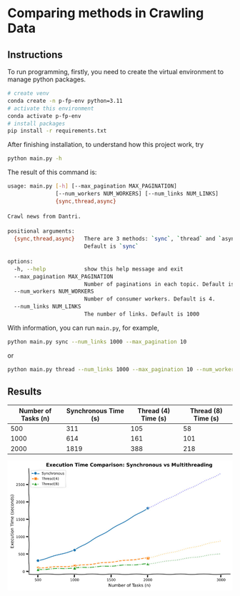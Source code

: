 # Comparing methods in Crawling Data

## Instructions
To run programming, firstly, you need to create the virtual environment to manage python packages.
```bash
# create venv
conda create -n p-fp-env python=3.11
# activate this environment
conda activate p-fp-env
# install packages
pip install -r requirements.txt
```
After finishing installation, to understand how this project work, try
```bash
python main.py -h
```
The result of this command is:
```bash
usage: main.py [-h] [--max_pagination MAX_PAGINATION]
               [--num_workers NUM_WORKERS] [--num_links NUM_LINKS]
               {sync,thread,async}

Crawl news from Dantri.

positional arguments:
  {sync,thread,async}   There are 3 methods: `sync`, `thread` and `async`.
                        Default is `sync`

options:
  -h, --help            show this help message and exit
  --max_pagination MAX_PAGINATION
                        Number of paginations in each topic. Default is 1.
  --num_workers NUM_WORKERS
                        Number of consumer workers. Default is 4.
  --num_links NUM_LINKS
                        The number of links. Default is 1000

```
With information, you can run `main.py`, for example,
```bash
python main.py sync --num_links 1000 --max_pagination 10
```
or
```bash
python main.py thread --num_links 1000 --max_pagination 10 --num_workers 4
```

## Results
| Number of Tasks (n) | Synchronous Time (s) | Thread (4) Time (s) | Thread (8) Time (s) |
|---------------------|----------------------|---------------------|---------------------|
| 500                 | 311                  | 105                 | 58                  |
| 1000                | 614                  | 161                 | 101                 |
| 2000                | 1819                 | 388                 | 218                 |

![alt text](https://github.com/nguyendongmanh/web-crawling-comparision/blob/master/images/output.jpg?raw=true)
